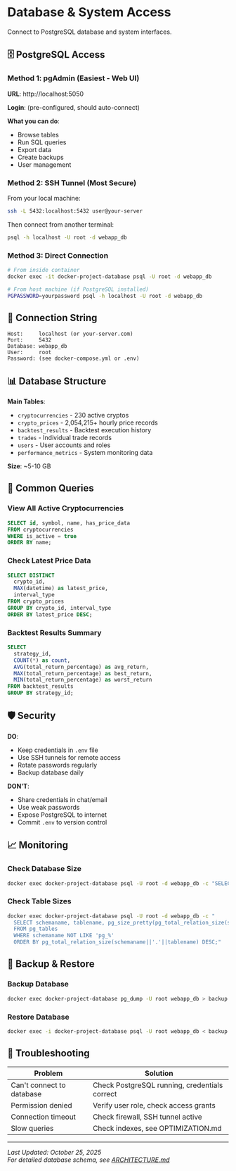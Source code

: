 # Database & System Access

Connect to PostgreSQL database and system interfaces.

## 🗄️ PostgreSQL Access

### Method 1: pgAdmin (Easiest - Web UI)

**URL**: http://localhost:5050

**Login**: (pre-configured, should auto-connect)

**What you can do**:
- Browse tables
- Run SQL queries
- Export data
- Create backups
- User management

### Method 2: SSH Tunnel (Most Secure)

From your local machine:
```bash
ssh -L 5432:localhost:5432 user@your-server
```

Then connect from another terminal:
```bash
psql -h localhost -U root -d webapp_db
```

### Method 3: Direct Connection

```bash
# From inside container
docker exec -it docker-project-database psql -U root -d webapp_db

# From host machine (if PostgreSQL installed)
PGPASSWORD=yourpassword psql -h localhost -U root -d webapp_db
```

## 🔌 Connection String

```
Host:     localhost (or your-server.com)
Port:     5432
Database: webapp_db
User:     root
Password: (see docker-compose.yml or .env)
```

## 📊 Database Structure

**Main Tables**:
- `cryptocurrencies` - 230 active cryptos
- `crypto_prices` - 2,054,215+ hourly price records
- `backtest_results` - Backtest execution history
- `trades` - Individual trade records
- `users` - User accounts and roles
- `performance_metrics` - System monitoring data

**Size**: ~5-10 GB

## 🎯 Common Queries

### View All Active Cryptocurrencies
```sql
SELECT id, symbol, name, has_price_data 
FROM cryptocurrencies 
WHERE is_active = true 
ORDER BY name;
```

### Check Latest Price Data
```sql
SELECT DISTINCT 
  crypto_id, 
  MAX(datetime) as latest_price,
  interval_type
FROM crypto_prices 
GROUP BY crypto_id, interval_type
ORDER BY latest_price DESC;
```

### Backtest Results Summary
```sql
SELECT 
  strategy_id,
  COUNT(*) as count,
  AVG(total_return_percentage) as avg_return,
  MAX(total_return_percentage) as best_return,
  MIN(total_return_percentage) as worst_return
FROM backtest_results
GROUP BY strategy_id;
```

## 🛡️ Security

**DO**:
- Keep credentials in `.env` file
- Use SSH tunnels for remote access
- Rotate passwords regularly
- Backup database daily

**DON'T**:
- Share credentials in chat/email
- Use weak passwords
- Expose PostgreSQL to internet
- Commit `.env` to version control

## 📈 Monitoring

### Check Database Size
```bash
docker exec docker-project-database psql -U root -d webapp_db -c "SELECT pg_size_pretty(pg_database_size('webapp_db'));"
```

### Check Table Sizes
```bash
docker exec docker-project-database psql -U root -d webapp_db -c "
  SELECT schemaname, tablename, pg_size_pretty(pg_total_relation_size(schemaname||'.'||tablename))
  FROM pg_tables
  WHERE schemaname NOT LIKE 'pg_%'
  ORDER BY pg_total_relation_size(schemaname||'.'||tablename) DESC;"
```

## 🔄 Backup & Restore

### Backup Database
```bash
docker exec docker-project-database pg_dump -U root webapp_db > backup.sql
```

### Restore Database
```bash
docker exec -i docker-project-database psql -U root webapp_db < backup.sql
```

## 🚨 Troubleshooting

| Problem | Solution |
|---------|----------|
| Can't connect to database | Check PostgreSQL running, credentials correct |
| Permission denied | Verify user role, check access grants |
| Connection timeout | Check firewall, SSH tunnel active |
| Slow queries | Check indexes, see OPTIMIZATION.md |

---

*Last Updated: October 25, 2025*  
*For detailed database schema, see [ARCHITECTURE.md](../architecture/ARCHITECTURE.md)*
